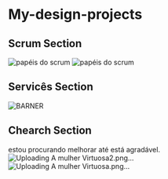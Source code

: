 # My-design-projects
## Scrum Section


![papéis do scrum](https://user-images.githubusercontent.com/75183854/159518033-770a8033-1471-4ee5-bff5-6ff9472e4c7c.jpg)
![papéis do scrum](https://user-images.githubusercontent.com/75183854/159518059-7db0e308-567b-4715-8874-103e64e3bc31.png)

## Servicês Section
![BARNER](https://user-images.githubusercontent.com/75183854/159757020-b45a583b-100c-4b7a-af87-4eada9d2a2c2.png)

## Chearch Section
estou procurando melhorar até está agradável.
![Uploading A mulher Virtuosa2.png…]()
![Uploading A mulher Virtuosa.png…]()
